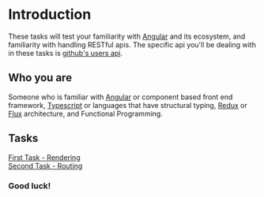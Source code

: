 # Introduction

These tasks will test your familiarity with [Angular][angular] and its ecosystem, and familiarity with handling RESTful apis. The specific api you'll be 
dealing with in these tasks is [github's users api][github].

## Who you are
Someone who is familiar with [Angular][angular] or component based front end framework, 
[Typescript][typescript] or languages that have structural typing, [Redux][redux] or [Flux][flux] architecture, 
and Functional Programming.

## Tasks
[First Task - Rendering][rendering] <br/>
[Second Task - Routing][routing]

### Good luck!

[routing]: Routing.md
[rendering]: Rendering.md
[angular]: https://angular.io/ 
[github]: https://api.github.com/users
[typescript]: https://www.typescriptlang.org/
[redux]:https://redux.js.org/
[flux]: https://facebook.github.io/flux/
